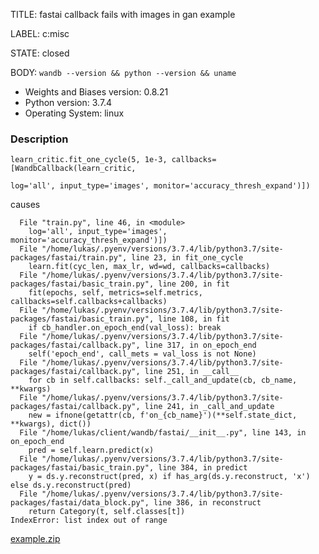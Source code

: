 TITLE:
fastai callback fails with images in gan example

LABEL:
c:misc

STATE:
closed

BODY:
`wandb --version && python --version && uname`

* Weights and Biases version: 0.8.21
* Python version: 3.7.4
* Operating System: linux

### Description

```
learn_critic.fit_one_cycle(5, 1e-3, callbacks=[WandbCallback(learn_critic,
                                                             log='all', input_type='images', monitor='accuracy_thresh_expand')])
```
causes
```
  File "train.py", line 46, in <module>
    log='all', input_type='images', monitor='accuracy_thresh_expand')])
  File "/home/lukas/.pyenv/versions/3.7.4/lib/python3.7/site-packages/fastai/train.py", line 23, in fit_one_cycle
    learn.fit(cyc_len, max_lr, wd=wd, callbacks=callbacks)
  File "/home/lukas/.pyenv/versions/3.7.4/lib/python3.7/site-packages/fastai/basic_train.py", line 200, in fit
    fit(epochs, self, metrics=self.metrics, callbacks=self.callbacks+callbacks)
  File "/home/lukas/.pyenv/versions/3.7.4/lib/python3.7/site-packages/fastai/basic_train.py", line 108, in fit
    if cb_handler.on_epoch_end(val_loss): break
  File "/home/lukas/.pyenv/versions/3.7.4/lib/python3.7/site-packages/fastai/callback.py", line 317, in on_epoch_end
    self('epoch_end', call_mets = val_loss is not None)
  File "/home/lukas/.pyenv/versions/3.7.4/lib/python3.7/site-packages/fastai/callback.py", line 251, in __call__
    for cb in self.callbacks: self._call_and_update(cb, cb_name, **kwargs)
  File "/home/lukas/.pyenv/versions/3.7.4/lib/python3.7/site-packages/fastai/callback.py", line 241, in _call_and_update
    new = ifnone(getattr(cb, f'on_{cb_name}')(**self.state_dict, **kwargs), dict())
  File "/home/lukas/client/wandb/fastai/__init__.py", line 143, in on_epoch_end
    pred = self.learn.predict(x)
  File "/home/lukas/.pyenv/versions/3.7.4/lib/python3.7/site-packages/fastai/basic_train.py", line 384, in predict
    y = ds.y.reconstruct(pred, x) if has_arg(ds.y.reconstruct, 'x') else ds.y.reconstruct(pred)
  File "/home/lukas/.pyenv/versions/3.7.4/lib/python3.7/site-packages/fastai/data_block.py", line 386, in reconstruct
    return Category(t, self.classes[t])
IndexError: list index out of range

```

[example.zip](https://github.com/wandb/client/files/4087747/example.zip)



